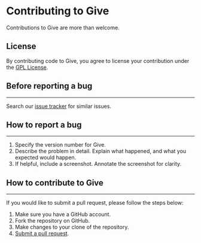 # Contributing to Give

Contributions to Give are more than welcome.

## License

By contributing code to Give, you agree to license your contribution under the [GPL License](license.txt).

## Before reporting a bug
---
Search our [issue tracker](https://github.com/WordImpress/Give/issues) for similar issues.

## How to report a bug
---
1. Specify the version number for Give. 
2. Describe the problem in detail. Explain what happened, and what you expected would happen.
3. If helpful, include a screenshot. Annotate the screenshot for clarity.

## How to contribute to Give
---
If you would like to submit a pull request, please follow the steps below:

1. Make sure you have a GitHub account.
2. Fork the repository on GitHub.
3. Make changes to your clone of the repository.
4. [Submit a pull request](https://help.github.com/articles/creating-a-pull-request).
